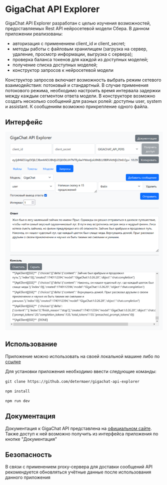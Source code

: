 # GigaChat API Explorer

GigaChat API Explorer разработан с целью изучения возможностей, предоставляемых Rest API нейросетевой модели Сбера. В данном приложении реализованы:
- авторизация с применением client_id и client_secret;
- методы работы с файловым хранилищем (загрузка на сервер, удаление, просмотр информации, выгрузка с сервера);
- проверка баланса токенов для каждой из доступных моделей;
- получение списка доступных моделей;
- конструктор запросов к нейросетевой модели

Конструктор запросов включает возможность выбрать режим сетевого взаимодействия: потоковый и стандартный. В случае применения потокового режима, необходимо настроить время интервала задержки между каждым сегментом ответа модели. В конструкторе возможно создать несколько сообщений для разных ролей: доступны user, system и assistant. К сообщениям возможно прикрепление одного файла.

## Интерфейс

![](images/image1.png)

## Использование

Приложение можно использовать на своей локальной машине либо по [ссылке](https://determaer.github.io/gigachat-api-explorer/)

Для установки приложения необходимо ввести следующие команды:

` git clone https://github.com/determaer/gigachat-api-explorer `

` npm install `

` npm run dev `

## Документация

Документация к GigaChat API представлена на [официальном сайте](https://developers.sber.ru/docs/ru/gigachat/api/reference/rest/gigachat-api). Также доступ к ней возможно получить из интерфейса приложения по кнопке "Документация"

## Безопасность

В связи с применением proxy-сервера для доставки сообщений API рекомендуется обновляться учётные данные после использования данного приложения